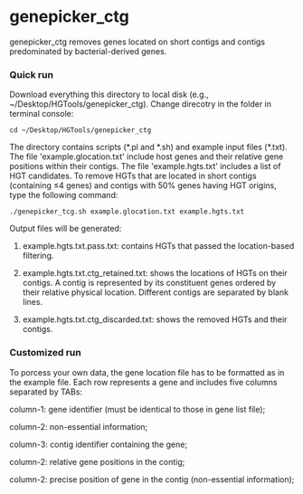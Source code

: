 # genepicker_ctg
genepicker_ctg removes genes located on short contigs and contigs predominated by bacterial-derived genes.

### Quick run
Download everything this directory to local disk (e.g., ~/Desktop/HGTools/genepicker_ctg). Change direcotry in the folder in terminal console:
```
cd ~/Desktop/HGTools/genepicker_ctg
```
The directory contains scripts (\*.pl and \*.sh) and example input files (\*.txt). The file 'example.glocation.txt' include host genes and their relative gene positions within their contigs. The file 'example.hgts.txt' includes a list of HGT candidates. To remove HGTs that are located in short contigs (containing ≤4 genes) and contigs with 50% genes having HGT origins, type the following command:
```
./genepicker_tcg.sh example.glocation.txt example.hgts.txt 
```
Output files will be generated:

1. example.hgts.txt.pass.txt: contains HGTs that passed the location-based filtering.

2. example.hgts.txt.ctg_retained.txt: shows the locations of HGTs on their contigs. A contig is represented by its constituent genes ordered by their relative physical location. Different contigs are separated by blank lines.

3. example.hgts.txt.ctg_discarded.txt: shows the removed HGTs and their contigs.

### Customized run
To porcess your own data, the gene location file has to be formatted as in the example file. Each row represents a gene and includes five columns separated by TABs:

column-1: gene identifier (must be identical to those in gene list file);

column-2: non-essential information;

column-3: contig identifier containing the gene;

column-2: relative gene positions in the contig;

column-2: precise position of gene in the contig (non-essential information);
